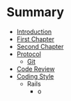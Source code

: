 # Summary

* [Introduction](README.md)
* [First Chapter](chapter1.md)
* [Second Chapter](chapter2.md)
* [Protocol](protocol.md)
   * [Git](protocol/git.md)
* [Code Review](code_review.md)
* [Coding Style](coding_style.md)
   * Rails
       * o

